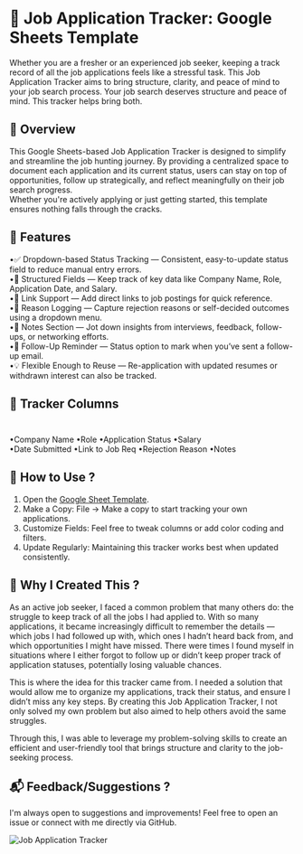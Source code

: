 # 🎯 Job Application Tracker: Google Sheets Template
Whether you are a fresher or an experienced job seeker, keeping a track record of all the job applications feels like a stressful task.
This Job Application Tracker aims to bring structure, clarity, and peace of mind to your job search process. Your job search deserves structure and peace of mind. This tracker helps bring both. </br>

## 🧾 Overview </br>
This Google Sheets-based Job Application Tracker is designed to simplify and streamline the job hunting journey. By providing a centralized space to document each application and its current status, users can stay on top of opportunities, follow up strategically, and reflect meaningfully on their job search progress. </br>
Whether you're actively applying or just getting started, this template ensures nothing falls through the cracks. </br>

## 📌 Features </br>
•✅ Dropdown-based Status Tracking — Consistent, easy-to-update status field to reduce manual entry errors. </br>
•🏢 Structured Fields — Keep track of key data like Company Name, Role, Application Date, and Salary. </br>
•🔗 Link Support — Add direct links to job postings for quick reference. </br>
•📝 Reason Logging — Capture rejection reasons or self-decided outcomes using a dropdown menu. </br>
•🧠 Notes Section — Jot down insights from interviews, feedback, follow-ups, or networking efforts. </br>
•📅 Follow-Up Reminder — Status option to mark when you’ve sent a follow-up email. </br>
•💡 Flexible Enough to Reuse — Re-application with updated resumes or withdrawn interest can also be tracked. </br>

## 🧩 Tracker Columns <pre>
•Company Name	          •Role	                    •Application Status	      •Salary	 <br>
•Date Submitted	        •Link to Job Req	        •Rejection Reason	        •Notes </pre>  <br>

## 📁 How to Use ? <br>
1. Open the [Google Sheet Template](https://docs.google.com/spreadsheets/d/17OvtcQwbz56MatY38oB5phT6zRGzGY7H2-b3jtqWk0g/edit?usp=sharing). <br>
2. Make a Copy: File → Make a copy to start tracking your own applications. <br>
3. Customize Fields: Feel free to tweak columns or add color coding and filters. <br>
4. Update Regularly: Maintaining this tracker works best when updated consistently. <br>

## 🎯 Why I Created This ? <br>
As an active job seeker, I faced a common problem that many others do: the struggle to keep track of all the jobs I had applied to. With so many applications, it became increasingly difficult to remember the details — which jobs I had followed up with, which ones I hadn’t heard back from, and which opportunities I might have missed. There were times I found myself in situations where I either forgot to follow up or didn’t keep proper track of application statuses, potentially losing valuable chances.

This is where the idea for this tracker came from. I needed a solution that would allow me to organize my applications, track their status, and ensure I didn’t miss any key steps. By creating this Job Application Tracker, I not only solved my own problem but also aimed to help others avoid the same struggles.

Through this, I was able to leverage my problem-solving skills to create an efficient and user-friendly tool that brings structure and clarity to the job-seeking process. <br>

## 📬 Feedback/Suggestions ? <br>
I'm always open to suggestions and improvements! Feel free to open an issue or connect with me directly via GitHub. <br>

![Job Application Tracker](https://github.com/user-attachments/assets/6d335a22-1411-4794-b076-f6192ef5cace)
